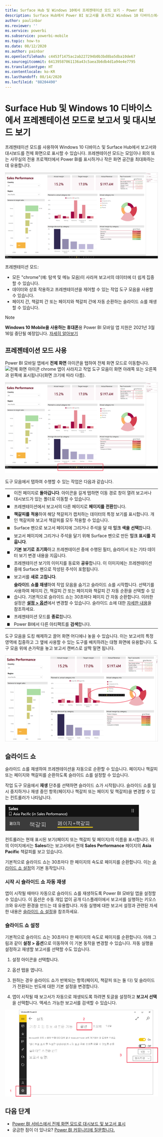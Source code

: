 ```yaml
---
title: Surface Hub 및 Windows 10에서 프레젠테이션 모드 보기 - Power BI
description: Surface Hub에서 Power BI 보고서를 표시하고 Windows 10 디바이스에서 전체 화면 모드로 Power BI 대시보드, 보고서 및 타일을 표시하는 방법을 알아보세요.
author: paulinbar
ms.reviewer: ''
ms.service: powerbi
ms.subservice: powerbi-mobile
ms.topic: how-to
ms.date: 08/12/2020
ms.author: painbar
ms.openlocfilehash: c4453f1475ac2ab227294b0b3bd8ba5dba10de67
ms.sourcegitcommit: 64139587061136a43c5aea3b6db4d1a94e4e7795
ms.translationtype: HT
ms.contentlocale: ko-KR
ms.lasthandoff: 08/14/2020
ms.locfileid: "88204490"
---
```

# <a name="view-reports-and-dashboards-in-presentation-mode-on-surface-hub-and-windows-10-devices"></a>Surface Hub 및 Windows 10 디바이스에서 프레젠테이션 모드로 보고서 및 대시보드 보기
프레젠테이션 모드를 사용하여 Windows 10 디바이스 및 Surface Hub에서 보고서와 대시보드를 전체 화면으로 표시할 수 있습니다. 프레젠테이션 모드는 모임이나 회의 또는 사무실의 전용 프로젝터에서 Power BI를 표시하거나 작은 화면 공간을 최대화하는 데 유용합니다.

![전체 화면 모드의 보고서](./media/mobile-windows-10-app-presentation-mode/power-bi-presentation-mode-2.png)

프레젠테이션 모드:
* 모든 "chrome"(예: 탐색 및 메뉴 모음)이 사라져 보고서의 데이터에 더 쉽게 집중할 수 있습니다.
* 데이터와 상호 작용하고 프레젠테이션을 제어할 수 있는 작업 도구 모음을 사용할 수 있습니다.
* 페이지 간, 책갈피 간 또는 페이지와 책갈피 간에 자동 순환하는 슬라이드 쇼를 재생할 수 있습니다.

>[!NOTE]
>**Windows 10 Mobile을 사용하는 휴대폰**용 Power BI 모바일 앱 지원은 2021년 3월 16일 중단될 예정입니다. [자세히 알아보기](https://go.microsoft.com/fwlink/?linkid=2121400)

## <a name="use-presentation-mode"></a>프레젠테이션 모드 사용
Power BI 모바일 앱에서 **전체 화면** 아이콘을 탭하여 전체 화면 모드로 이동합니다.
![전체 화면 아이콘](././media/mobile-windows-10-app-presentation-mode/power-bi-full-screen-icon.png) chrome 앱이 사라지고 작업 도구 모음이 화면 아래쪽 또는 오른쪽과 왼쪽에 표시됩니다(화면 크기에 따라 다름).

[![측면 도구 모음이 있는 전체 화면 모드의 보고서](./media/mobile-windows-10-app-presentation-mode/power-bi-presentation-mode-toolbar.png)](./media/mobile-windows-10-app-presentation-mode/power-bi-presentation-mode-toolbar-expanded.png#lightbox)

도구 모음에서 탭하여 수행할 수 있는 작업은 다음과 같습니다.

|||
|-|-|
|![뒤로 아이콘을 탭하여](./media/mobile-windows-10-app-presentation-mode/power-bi-windows-10-presentation-back-icon.png)|이전 페이지로 **돌아갑니다**. 아이콘을 길게 탭하면 이동 경로 창이 열려 보고서나 대시보드가 있는 폴더로 이동할 수 있습니다.|
|![페이지 매김 아이콘](./media/mobile-windows-10-app-presentation-mode/power-bi-windows-10-presentation-pages-icon.png)|프레젠테이션에서 보고서의 다른 페이지로 **페이지를 전환**합니다.|
|![책갈피 아이콘](./media/mobile-windows-10-app-presentation-mode/power-bi-windows-10-presentation-bookmarks-icon.png)|**책갈피를 적용**하여 해당 책갈피가 캡처하는 데이터의 특정 보기를 표시합니다. 개인 책갈피와 보고서 책갈피를 모두 적용할 수 있습니다.|
|![잉크 아이콘](./media/mobile-windows-10-app-presentation-mode/power-bi-windows-10-presentation-ink-icon.png)|Surface 펜으로 보고서 페이지에 그리거나 주석을 달 때 **잉크 색을 선택**합니다.|
|![지우개 아이콘](./media/mobile-windows-10-app-presentation-mode/power-bi-windows-10-presentation-eraser-icon.png)|보고서 페이지에 그리거나 주석을 달기 위해 Surface 펜으로 만든 **잉크 표시를 지웁니다**.          |
|![초기화 아이콘](./media/mobile-windows-10-app-presentation-mode/power-bi-windows-10-presentation-reset-icon.png)|**기본 보기로 초기화**하고 프레젠테이션 중에 수행된 필터, 슬라이서 또는 기타 데이터 보기 변경 내용을 지웁니다.|
|![공유 아이콘](./media/mobile-windows-10-app-presentation-mode/power-bi-windows-10-share-icon.png)|프레젠테이션 보기의 이미지를 동료와 **공유**합니다. 이 이미지에는 프레젠테이션 중에 Surface 펜으로 작성된 주석이 포함됩니다.|
|![새로 고침 아이콘](./media/mobile-windows-10-app-presentation-mode/power-bi-windows-10-presentation-refresh-icon.png)|보고서를 **새로 고칩니다**.|
|![재생 아이콘](./media/mobile-windows-10-app-presentation-mode/power-bi-windows-10-presentation-play-icon.png)|**슬라이드 쇼를 재생**하여 작업 모음을 숨기고 슬라이드 쇼를 시작합니다. 선택기를 사용하여 페이지 간, 책갈피 간 또는 페이지와 책갈피 간 자동 순환을 선택할 수 있습니다. 기본적으로 슬라이드 쇼는 30초마다 페이지 간 자동 순환합니다. 이러한 설정은 [**설정 > 옵션**](#slideshow-settings)에서 변경할 수 있습니다. 슬라이드 쇼에 대한 [자세한 내용](#slideshows)을 참조하세요.|
|![전체 화면 모드 끝내기](./media/mobile-windows-10-app-presentation-mode/power-bi-windows-10-exit-full-screen-icon.png)|프레젠테이션 모드를 **종료**합니다.|
|![검색 아이콘](./media/mobile-windows-10-app-presentation-mode/power-bi-windows-10-presentation-search-icon.png)|Power BI에서 다른 아티팩트를 **검색**합니다.|

도구 모음을 도킹 해제하고 끌어 화면 어디에나 놓을 수 있습니다. 이는 보고서의 특정 영역에 집중하고 그 옆에 사용할 수 있는 도구를 배치하려는 대형 화면에 유용합니다. 도구 모음 위에 손가락을 놓고 보고서 캔버스로 살짝 밀면 됩니다.

[![프레젠테이션 모드의 보고서 및 도킹 해제된 도구 모음](./media/mobile-windows-10-app-presentation-mode/power-bi-windows-10-presentation-drag-toolbar-2.png)](./media/mobile-windows-10-app-presentation-mode/power-bi-windows-10-presentation-drag-toolbar-2-expanded.png#lightbox)

## <a name="slideshows"></a>슬라이드 쇼

슬라이드 쇼를 재생하여 프레젠테이션을 자동으로 순환할 수 있습니다. 페이지나 책갈피 또는 페이지와 책갈피를 순환하도록 슬라이드 쇼를 설정할 수 있습니다.

작업 도구 모음에서 **재생** 단추를 선택하면 슬라이드 쇼가 시작됩니다. 슬라이드 쇼를 일시 중지하거나 재생 중인 항목(페이지나 책갈피 또는 페이지 및 책갈피)을 변경할 수 있는 컨트롤러가 나타납니다.

![슬라이드 쇼 선택기의 스크린샷](././media/mobile-windows-10-app-presentation-mode//power-bi-windows-10-slideshow-selector.png)

 컨트롤러는 현재 표시된 보기(페이지 또는 책갈피 및 페이지)의 이름을 표시합니다. 위의 이미지에서는 **Sales**라는 보고서에서 현재 **Sales Performance** 페이지의 **Asia Pacific** 책갈피를 보고 있습니다.

기본적으로 슬라이드 쇼는 30초마다 한 페이지의 속도로 페이지를 순환합니다. 이는 [슬라이드 쇼 설정](#slideshow-settings)의 기본 동작입니다.


### <a name="auto-play-a-slideshow-on-startup"></a>시작 시 슬라이드 쇼 자동 재생

앱이 시작될 때마다 자동으로 슬라이드 쇼를 재생하도록 Power BI 모바일 앱을 설정할 수 있습니다. 이 옵션은 수동 개입 없이 공개 디스플레이에서 보고서를 실행하는 키오스크와 유사한 환경을 만드는 데 유용합니다. 자동 실행에 대한 보고서 설정과 관련된 자세한 내용은 [슬라이드 쇼 설정](#slideshow-settings)을 참조하세요.

### <a name="slideshow-settings"></a>슬라이드 쇼 설정

기본적으로 슬라이드 쇼는 30초마다 한 페이지의 속도로 페이지를 순환합니다. 아래 그림과 같이 **설정 > 옵션**으로 이동하여 이 기본 동작을 변경할 수 있습니다. 자동 실행을 설정하고 재생할 보고서를 선택할 수도 있습니다.

1. 설정 아이콘을 선택합니다.

1. 옵션 탭을 엽니다.

1. 원하는 경우 슬라이드 쇼가 반복되는 항목(페이지, 책갈피 또는 둘 다) 및 슬라이드가 전환되는 빈도에 대한 기본 설정을 변경합니다.

1. 앱이 시작될 때 보고서가 자동으로 재생되도록 하려면 토글을 설정하고 **보고서 선택**을 선택합니다. 액세스 가능한 보고서를 검색할 수 있습니다.

![슬라이드 쇼 설정 스크린샷](././media/mobile-windows-10-app-presentation-mode//power-bi-windows-10-slideshow-settings.png)

## <a name="next-steps"></a>다음 단계
* [Power BI 서비스에서 전체 화면 모드로 대시보드 및 보고서 표시](../end-user-focus.md)
* 궁금한 점이 더 있나요? [Power BI 커뮤니티에 질문합니다.](https://community.powerbi.com/)